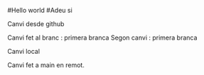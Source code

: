 
#Hello world
#Adeu si

Canvi desde github

Canvi fet al branc : primera branca
 Segon canvi : primera branca

Canvi local
 
 
 
 Canvi fet a main en remot.
